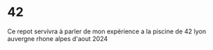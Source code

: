 # 42
Ce repot servivra à parler de mon expérience a la piscine de 42 lyon auvergne rhone alpes d'aout 2024
